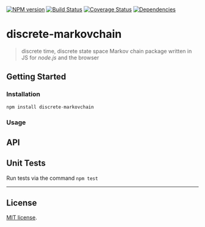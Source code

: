 [![NPM version][npm-image]][npm-url]
[![Build Status][travis-image]][travis-url]
[![Coverage Status][coveralls-image]][coveralls-url]
[![Dependencies][dependencies-image]][dependencies-url]

discrete-markovchain
==========

> discrete time, discrete state space Markov chain package written in JS for *node.js* and the browser

## Getting Started 

### Installation 

``` javascript 
npm install discrete-markovchain
```

### Usage

## API

## Unit Tests

Run tests via the command `npm test`

---
## License

[MIT license](http://opensource.org/licenses/MIT).

[npm-image]: https://badge.fury.io/js/discrete-markovchain.svg
[npm-url]: http://badge.fury.io/js/discrete-markovchain

[travis-image]: https://travis-ci.org/Planeshifter/discrete-markovchain.svg
[travis-url]: https://travis-ci.org/Planeshifter/discrete-markovchain

[coveralls-image]: https://img.shields.io/coveralls/Planeshifter/discrete-markovchain/master.svg
[coveralls-url]: https://coveralls.io/r/Planeshifter/discrete-markovchain?branch=master

[dependencies-image]: http://img.shields.io/david/Planeshifter/discrete-markovchain.svg
[dependencies-url]: https://david-dm.org/Planeshifter/discrete-markovchain

